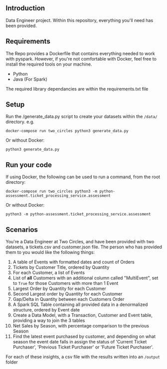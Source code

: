 ## Introduction

Data Engineer project. Within this repository, everything you'll need has been provided.

## Requirements

The Repo provides a Dockerfile that contains everything needed to work with pyspark. However, if you're not comfortable with Docker, feel free to install the required tools on your machine.

* Python
* Java (For Spark)

The required library dependancies are within the requirements.txt file

## Setup

Run the /generate_data.py script to create your datasets within the `/data/` directory. e.g.

    docker-compose run two_circles python3 generate_data.py

Or without Docker:

    python3 generate_data.py

## Run your code

If using Docker, the following can be used to run a command, from the root directory:

    docker-compose run two_circles python3 -m python-assessment.ticket_processing_service.assessment

Or without Docker: 

    python3 -m python-assessment.ticket_processing_service.assessment

## Scenarios

You're a Data Engineer at Two Circles, and have been provided with two datasets, a tickets.csv and customer.json file. The person who has provided them to you would like the following things:

1. A table of Events with formatted dates and count of Orders
2. Tickets by Customer Title, ordered by Quantity
3. For each Customer, a list of Events
4. List of **all** Customers with an additional column called "MultiEvent", set to `True` for those Customers with more than 1 Event
5. Largest Order by Quantity for each Customer
6. Second Largest order by Quantity for each Customer
7. Gap/Delta in Quantity between each Customers Order
8. A Spark SQL Table containing all provided data in a denormalized structure, ordered by Event date
9. Create a Data Model, with a Transaction, Customer and Event table, providing a way to join the 3 tables
10. Net Sales by Season, with percentage comparison to the previous Season
11. Find the latest event purchased by customer, and depending on what season the event date falls in assign the status of 'Current Ticket Purchaser', 'Previous Ticket Purchaser' or 'Future Ticket Purchaser'.

For each of these insights, a csv file with the results written into an `/output` folder


